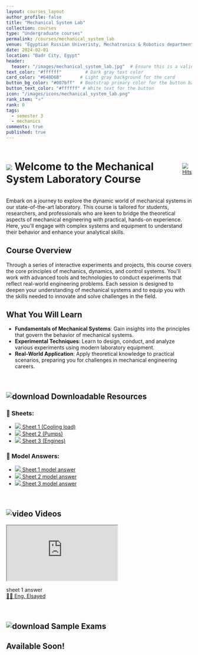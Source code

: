 ```yaml
---
layout: courses_layout
author_profile: false
title: "Mechanical System Lab"
collection: courses
type: "Undergraduate courses"
permalink: /courses/mechanical_system_lab
venue: "Egyptian Russian Univeristy, Mechatronics & Robotics department"
date: 2024-02-01
location: "Badr City, Egypt"
header:
  teaser: "/images/mechanical_system_lab.jpg"  # Ensure this is a valid path to an image file
text_color: "#ffffff"         # Dark gray text color
card_color: "#640D6B"       # Light gray background for the card
button_bg_color: "#007bff"  # Bootstrap primary color for the button background
button_text_color: "#ffffff" # White text for the button
icon: "/images/icons/mechanical_system_lab.png"
rank_item: "⭐"
rank: 0
tags:
  - semester 3
  - mechanics
comments: true
published: true
---
```


<div style="display: flex; justify-content: space-between; align-items: center;">
    <h1 class="exercises-header" style="background: #ffffff00; --header-text-color: #474646; padding: 0px;"><img src="../images/icons/pin.png"> Welcome to the Mechanical System Laboratory Course</h1>
    <a href="https://hits.sh/elsayedaner.github.io/courses/mechanical_system_lab/"><img alt="Hits" src="https://hits.sh/elsayedaner.github.io/courses/mechanical_system_lab.svg?style=for-the-badge"/></a>
</div>

Embark on a journey to explore the dynamic world of mechanical systems in our state-of-the-art laboratory. This course is tailored for students, researchers, and professionals who are keen to bridge the theoretical aspects of mechanical engineering with practical, hands-on experience. Here, you'll engage with complex systems and equipment to understand their behavior and enhance your analytical skills.

## Course Overview

Through a series of interactive experiments and projects, this course covers the core principles of mechanics, dynamics, and control systems. You'll work with advanced tools and technologies to conduct experiments that reflect real-world engineering problems. Each session is designed to deepen your understanding of mechanical systems and to equip you with the skills needed to innovate and solve challenges in the field.

## What You Will Learn

- **Fundamentals of Mechanical Systems**: Gain insights into the principles that govern the behavior of mechanical systems.
- **Experimental Techniques**: Learn to design, conduct, and analyze various experiments using modern laboratory equipment.
- **Real-World Application**: Apply theoretical knowledge to practical scenarios, preparing you for challenges in mechanical engineering careers.
<br>

<h2 class="exercises-header" style="--header-start-color: {{ page.card_color }}; --header-text-color: {{ page.text_color }};"><img src="../images/icons/download.png" alt="download"> Downloadable Resources</h2>
<div class="container_column">
  <div class="column_x">
    <h3>🔹 Sheets:</h3>
    <ul class="pdf-list">
      <li><a class="pdf-link" href="../files/mechanical_lab/sheet_1.pdf" target="_blank"><img src="../images/icons/pdf.png"> Sheet 1 (Cooling load)</a></li>
      <li><a class="pdf-link" href="../files/mechanical_lab/sheet_2.pdf" target="_blank"><img src="../images/icons/pdf.png"> Sheet 2 (Pumps)</a></li>
      <li><a class="pdf-link" href="../files/mechanical_lab/sheet_3.pdf" target="_blank"><img src="../images/icons/pdf.png"> Sheet 3 (Engines)</a></li>
    </ul>
  </div>
  <div class="column_x">
    <h3>🔹 Model Answers:</h3>
    <ul class="pdf-list">
      <li><a class="pdf-link" href="../files/mechanical_lab/sheet_1_MA.pdf" target="_blank"><img src="../images/icons/pdf.png"> Sheet 1 model answer</a></li>
      <li><a class="pdf-link" href="../files/mechanical_lab/sheet_2_MA.pdf" target="_blank"><img src="../images/icons/pdf.png"> Sheet 2 model answer</a></li>
      <li><a class="pdf-link" href="../files/mechanical_lab/sheet_3_MA.pdf" target="_blank"><img src="../images/icons/pdf.png"> Sheet 3 model answer</a></li>
    </ul>
  </div>
</div>
<br>

<h2 class="exercises-header" style="--header-start-color: {{ page.card_color }}; --header-text-color: {{ page.text_color }};"><img src="../images/icons/video.png" alt="video"> Videos</h2>
<div id="banner-card">
  <div class="video-container">
      <div class="video-group">
          <div class="video-wrapper">
              <iframe src="https://www.youtube.com/embed/6RQ3MZ_tjuY" title="sheet 1 answer"
                  allow="accelerometer; autoplay; clipboard-write; encrypted-media; gyroscope; picture-in-picture"
                  allowfullscreen></iframe>
          </div>
          <p class="video-description">sheet 1 answer<br>
          <a href="https://www.linkedin.com/in/elsayed-atif/" target="_blank">👨‍🏫 Eng. Elsayed</a></p>
      </div>
  </div> 
</div>
<br>

<h2 class="exercises-header" style="--header-start-color: {{ page.card_color }}; --header-text-color: {{ page.text_color }};"><img src="../images/icons/exams.png" alt="download"> Sample Exams</h2>

## Available Soon!
